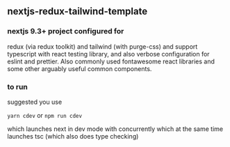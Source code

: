 ## nextjs-redux-tailwind-template

### nextjs 9.3+ project configured for
redux (via redux toolkit) and tailwind (with purge-css) and support typescript with react testing library, and also verbose configuration for eslint and prettier. Also commonly used fontawesome react libraries and some other arguably useful common components.

### to run
suggested you use 

`yarn cdev` or `npm run cdev`

which launches next in dev mode with concurrently which at the same time launches tsc (which also does type checking)